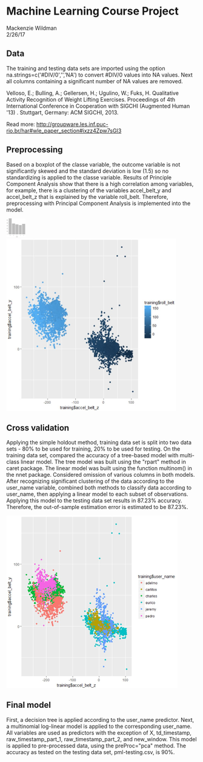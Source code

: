 <html>
<body>

<h1>Machine Learning Course Project</h1>

<p>Mackenzie Wildman<br>2/26/17</p>

<h2>Data</h2>
<p>The training and testing data sets are imported using the option na.strings=c('#DIV/0','','NA') to convert #DIV/0 values into NA values. Next all columns containing a significant number of NA values are removed.</p>
<p>Velloso, E.; Bulling, A.; Gellersen, H.; Ugulino, W.; Fuks, H. Qualitative Activity Recognition of Weight Lifting Exercises. Proceedings of 4th International Conference in Cooperation with SIGCHI (Augmented Human '13) . Stuttgart, Germany: ACM SIGCHI, 2013.

Read more: http://groupware.les.inf.puc-rio.br/har#wle_paper_section#ixzz4Zpw7sGI3</p>

<h2>Preprocessing</h2>

<p>
Based on a boxplot of the classe variable, the outcome variable is not significantly skewed and the standard deviation is low (1.5) so no standardizing is applied to the classe variable. Results of Principle Component Analysis show that there is a high correlation among variables, for example, there is a clustering of the variables accel_belt_y and accel_belt_z that is explained by the variable roll_belt. Therefore, preprocessing with Principal Component Analysis is implemented into the model. 
</p>

<img src="https://github.com/mackenziewildman/Fitness-Device-Project/blob/master/analysisCompiled_files/classe_barplot.jpg" alt="Figure" style="width:50px;height:50px;">
<br>
<img src="https://github.com/mackenziewildman/Fitness-Device-Project/blob/master/analysisCompiled_files/belt_accel_plot.jpg" alt="Figure" style="width:448px;height:454px;">

<h2>Cross validation</h2>
<p>
Applying the simple holdout method, training data set is split into two data sets - 80% to be used for training, 20% to be used for testing. On the training data set, compared the accuracy of a tree-based model with multi-class linear model. The tree model was built using the "rpart" method in caret package. The linear model was built using the function multinom() in the nnet package. Considered omission of various columns in both models. After recognizing significant clustering of the data according to the user_name variable, combined both methods to classify data according to user_name, then applying a linear model to each subset of observations. Applying this model to the testing data set results in 87.23% accuracy. Therefore, the out-of-sample estimation error is estimated to be 87.23%.
</p>

<img src="https://github.com/mackenziewildman/Fitness-Device-Project/blob/master/analysisCompiled_files/cluster_user_name.jpg" alt="Figure" style="width:451px;height:453.5px;">

<h2>Final model</h2>
<p>
First, a decision tree is applied according to the user_name predictor. Next, a multinomial log-linear model is applied to the corresponding user_name. All variables are used as predictors with the exception of X, td_timestamp, raw_timestamp_part_1, raw_timestamp_part_2, and new_window. This model is applied to pre-processed data, using the preProc="pca" method. The accuracy as tested on the testing data set, pml-testing.csv, is 90%.
</p>

</body>
</html>
